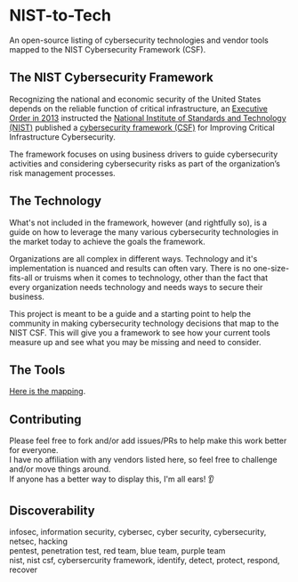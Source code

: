 # NIST-to-Tech

An open-source listing of cybersecurity technologies and vendor tools mapped to the NIST Cybersecurity Framework (CSF).

## The NIST Cybersecurity Framework

Recognizing the national and economic security of the United States depends on the reliable function of critical infrastructure, an [Executive Order in 2013](https://obamawhitehouse.archives.gov/the-press-office/2013/02/12/executive-order-improving-critical-infrastructure-cybersecurity) instructed the [National Institute of Standards and Technology (NIST)](https://www.nist.gov/) published a [cybersecurity framework (CSF)](https://www.nist.gov/cyberframework/framework) for Improving Critical Infrastructure Cybersecurity.

The framework focuses on using business drivers to guide cybersecurity activities and considering cybersecurity risks as part of the organization’s risk management processes.

## The Technology

What's not included in the framework, however (and rightfully so), is a guide on how to leverage the many various cybersecurity technologies in the market today to achieve the goals the framework.

Organizations are all complex in different ways. Technology and it's implementation is nuanced and results can often vary. There is no one-size-fits-all or truisms when it comes to technology, other than the fact that every organization needs technology and needs ways to secure their business.

This project is meant to be a guide and a starting point to help the community in making cybersecurity technology decisions that map to the NIST CSF. This will give you a framework to see how your current tools measure up and see what you may be missing and need to consider.

## The Tools

[Here is the mapping](ToolMapping.md).

## Contributing

Please feel free to fork and/or add issues/PRs to help make this work better for everyone.\
I have no affiliation with any vendors listed here, so feel free to challenge and/or move things around.\
If anyone has a better way to display this, I'm all ears! 👂

## Discoverability

infosec, information security, cybersec, cyber security, cybersecurity, netsec, hacking\
pentest, penetration test, red team, blue team, purple team\
nist, nist csf, cybersercurity framework, identify, detect, protect, respond, recover
